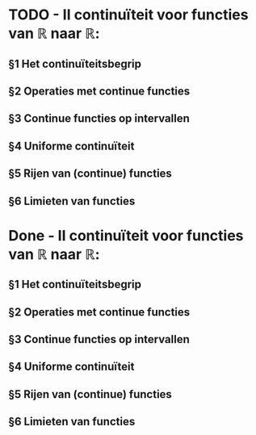# TODO - II continuïteit voor functies van $\mathbb{R}$ naar $\mathbb{R}$: 

## §1 Het continuïteitsbegrip
## §2 Operaties met continue functies
## §3 Continue functies op intervallen
## §4 Uniforme continuïteit
## §5 Rijen van (continue) functies
## §6 Limieten van functies


# Done - II continuïteit voor functies van $\mathbb{R}$ naar $\mathbb{R}$: 

## §1 Het continuïteitsbegrip
## §2 Operaties met continue functies
## §3 Continue functies op intervallen
## §4 Uniforme continuïteit
## §5 Rijen van (continue) functies
## §6 Limieten van functies
